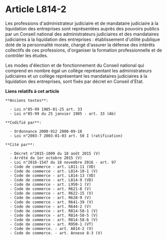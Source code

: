 # Article L814-2

Les professions d'administrateur judiciaire et de mandataire judiciaire à la liquidation des entreprises sont représentées
auprès des pouvoirs publics par un Conseil national des administrateurs judiciaires et des mandataires judiciaires à la
liquidation des entreprises : établissement d'utilité publique doté de la personnalité morale, chargé d'assurer la défense
des intérêts collectifs de ces professions, d'organiser la formation professionnelle et de contrôler les études.

Les modes d'élection et de fonctionnement du Conseil national qui comprend en nombre égal un collège représentant les
administrateurs judiciaires et un collège représentant les mandataires judiciaires à la liquidation des entreprises, sont
fixés par décret en Conseil d'Etat.

**Liens relatifs à cet article**

	**Anciens textes**:

	  - Loi n°85-99 1985-01-25 art. 33
	  - Loi n°85-99 du 25 janvier 1985 - art. 33 (Ab)

	**Codifié par**:

	  - Ordonnance 2000-912 2000-09-18
	  - Loi n°2003-7 2003-01-03 art. 50 I (ratification)

	**Cité par**:

	  - Décret n°2015-1009 du 18 août 2015 (V)
	  - Arrêté du 1er octobre 2015 (V)
	  - Loi n°2016-1547 du 18 novembre 2016 - art. 97
	  - Code de commerce - art. L811-11 (VD)
	  - Code de commerce - art. L814-10-1 (V)
	  - Code de commerce - art. L814-13 (VD)
	  - Code de commerce - art. L814-9 (VD)
	  - Code de commerce - art. L950-1 (V)
	  - Code de commerce - art. R621-8 (V)
	  - Code de commerce - art. R622-15 (V)
	  - Code de commerce - art. R628-9 (V)
	  - Code de commerce - art. R641-39 (V)
	  - Code de commerce - art. R644-2 (V)
	  - Code de commerce - art. R814-58-1 (V)
	  - Code de commerce - art. R814-58-5 (V)
	  - Code de commerce - art. R814-58-6 (V)
	  - Code de commerce - art. R950-1 (VT)
	  - Code de commerce. - art. A814-2 (V)
	  - Code de commerce. - art. Annexe 8-3 (V)
